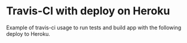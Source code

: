 # Travis-CI with deploy on Heroku
Example of travis-ci usage to run tests and build app with the following deploy to Heroku.
